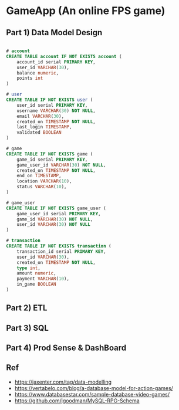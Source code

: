 # GameApp (An online FPS game)


## Part 1) Data Model Design
```sql

# account 
CREATE TABLE account IF NOT EXISTS account (
    account_id serial PRIMARY KEY,
    user_id VARCHAR(30),
    balance numeric,
    points int
)

# user
CREATE TABLE IF NOT EXISTS user (
    user_id serial PRIMARY KEY,
    username VARCHAR(30) NOT NULL,
    email VARCHAR(30),
    created_on TIMESTAMP NOT NULL,
    last_login TIMESTAMP,
    validated BOOLEAN
)

# game
CREATE TABLE IF NOT EXISTS game (
    game_id serial PRIMARY KEY,
    game_user_id VARCHAR(30) NOT NULL,
    created_on TIMESTAMP NOT NULL,
    end_on TIMESTAMP,
    location VARCHAR(10),
    status VARCHAR(10),
)

# game_user
CREATE TABLE IF NOT EXISTS game_user (
    game_user_id serial PRIMARY KEY,
    game_id VARCHAR(30) NOT NULL,
    user_id VARCHAR(30) NOT NULL
)

# transaction
CREATE TABLE IF NOT EXISTS transaction (
    transaction_id serial PRIMARY KEY,
    user_id VARCHAR(30),
    created_on TIMESTAMP NOT NULL,
    type int,
    amount numeric,
    payment VARCHAR(10),
    in_game BOOLEAN
)

```

## Part 2) ETL

## Part 3) SQL

## Part 4) Prod Sense & DashBoard


## Ref
- https://jaxenter.com/tag/data-modelling
- https://vertabelo.com/blog/a-database-model-for-action-games/
- https://www.databasestar.com/sample-database-video-games/
- https://github.com/jgoodman/MySQL-RPG-Schema